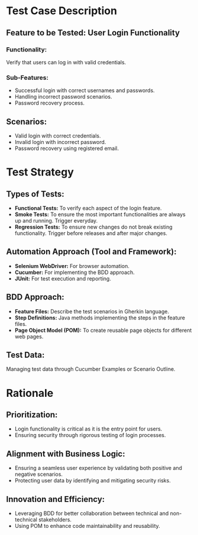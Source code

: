 # Test Case Description

## Feature to be Tested: User Login Functionality

### Functionality: 
Verify that users can log in with valid credentials.

### Sub-Features:

* Successful login with correct usernames and passwords.
* Handling incorrect password scenarios.
* Password recovery process.

## Scenarios:

* Valid login with correct credentials.
* Invalid login with incorrect password.
* Password recovery using registered email.

# Test Strategy

## Types of Tests:

* **Functional Tests:** To verify each aspect of the login feature.
* **Smoke Tests:** To ensure the most important functionalities are always up and running. Trigger everyday.
* **Regression Tests:** To ensure new changes do not break existing functionality. Trigger before releases and after major changes.


## Automation Approach (Tool and Framework):

* **Selenium WebDriver:** For browser automation.
* **Cucumber:** For implementing the BDD approach.
* **JUnit:** For test execution and reporting.

## BDD Approach:

* **Feature Files:** Describe the test scenarios in Gherkin language.
* **Step Definitions:** Java methods implementing the steps in the feature files.
* **Page Object Model (POM):** To create reusable page objects for different web pages.

## Test Data:
Managing test data through Cucumber Examples or Scenario Outline.

# Rationale

## Prioritization:

* Login functionality is critical as it is the entry point for users.
* Ensuring security through rigorous testing of login processes.

## Alignment with Business Logic:

* Ensuring a seamless user experience by validating both positive and negative scenarios.
* Protecting user data by identifying and mitigating security risks.

## Innovation and Efficiency:

* Leveraging BDD for better collaboration between technical and non-technical stakeholders.
* Using POM to enhance code maintainability and reusability.